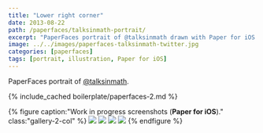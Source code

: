 ```yaml
---
title: "Lower right corner"
date: 2013-08-22
path: /paperfaces/talksinmath-portrait/
excerpt: "PaperFaces portrait of @talksinmath drawn with Paper for iOS on an iPad."
image: ../../images/paperfaces-talksinmath-twitter.jpg
categories: [paperfaces]
tags: [portrait, illustration, Paper for iOS]
---
```


PaperFaces portrait of [@talksinmath](https://twitter.com/talksinmath).

{% include_cached boilerplate/paperfaces-2.md %}

{% figure caption:"Work in progress screenshots (**Paper for iOS**)." class:"gallery-2-col" %}
[![](../../images/paperfaces-talksinmath-process-1-600.jpg)](../../images/paperfaces-talksinmath-process-1-lg.jpg)
[![](../../images/paperfaces-talksinmath-process-2-600.jpg)](../../images/paperfaces-talksinmath-process-2-lg.jpg)
[![](../../images/paperfaces-talksinmath-process-3-600.jpg)](../../images/paperfaces-talksinmath-process-3-lg.jpg)
[![](../../images/paperfaces-talksinmath-process-4-600.jpg)](../../images/paperfaces-talksinmath-process-4-lg.jpg)
{% endfigure %}
